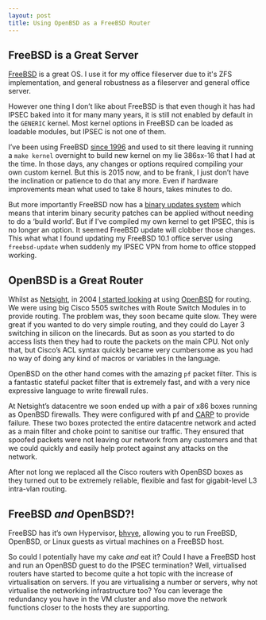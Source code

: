 ```yaml
---
layout: post
title: Using OpenBSD as a FreeBSD Router
---
```


## FreeBSD is a Great Server

[FreeBSD](https://www.freebsd.org/) is a great OS. I use it for my office fileserver due to it's ZFS implementation, and general robustness as a fileserver and general office server.

However one thing I don’t like about FreeBSD is that even though it has had IPSEC baked into it for many many years, it is still not enabled by default in the `GENERIC` kernel. Most kernel options in FreeBSD can be loaded as loadable modules, but IPSEC is not one of them.

I’ve been using FreeBSD [since 1996](http://marc.info/?l=freebsd-bugs&m=103030758511075&w=2) and used to sit there leaving it running a `make kernel` overnight to build new kernel on my lie 386sx-16 that I had at the time. In those days, any changes or options required compiling your own custom kernel. But this is 2015 now, and to be frank, I just don’t have the inclination or patience to do that any more. Even if hardware improvements mean what used to take 8 hours, takes minutes to do.

But more importantly FreeBSD now has a [binary updates system](https://www.freebsd.org/doc/handbook/updating-upgrading-freebsdupdate.html) which means that interim binary security patches can be applied without needing to do a ‘build world’. But if I’ve compiled my own kernel to get IPSEC, this is no longer an option. It seemed FreeBSD update will clobber those changes. This what what I found updating my FreeBSD 10.1 office server using `freebsd-update` when suddenly my IPSEC VPN from home to office stopped working.

## OpenBSD is a Great Router

Whilst as [Netsight](https://www.netsight.co.uk), in 2004 [I started looking](http://marc.info/?l=openbsd-misc&m=110261323606356&w=2) at using [OpenBSD](http://www.openbsd.org/) for routing. We were using big Cisco 5505 switches with Route Switch Modules in to provide routing. The problem was, they soon became quite slow. They were great if you wanted to do very simple routing, and they could do Layer 3 switching in silicon on the linecards. But as soon as you started to do access lists then they had to route the packets on the main CPU. Not only that, but Cisco’s ACL syntax quickly became very cumbersome as you had no way of doing any kind of macros or variables in the language.

OpenBSD on the other hand comes with the amazing `pf` packet filter. This is a fantastic stateful packet filter that is extremely fast, and with a very nice expressive language to write firewall rules.

At Netsight’s datacentre we soon ended up with a pair of x86 boxes running as OpenBSD firewalls. They were configured with pf and [CARP](http://www.openbsd.org/faq/pf/carp.html) to provide failure. These two boxes protected the entire datacentre network and acted as a main filter and choke point to sanitise our traffic. They ensured that spoofed packets were not leaving our network from any customers and that we could quickly and easily help protect against any attacks on the network.

After not long we replaced all the Cisco routers with OpenBSD boxes as they turned out to be extremely reliable, flexible and fast for gigabit-level L3 intra-vlan routing.

## FreeBSD *and* OpenBSD?!

FreeBSD has it’s own Hypervisor, [bhvye](http://bhyve.org/), allowing you to run FreeBSD, OpenBSD, or Linux guests as virtual machines on a FreeBSD host.

So could I potentially have my cake *and* eat it? Could I have a FreeBSD host and run an OpenBSD guest to do the IPSEC termination? Well, virtualised routers have started to become quite a hot topic with the increase of virtualisation on servers. If you are virtualising a number or servers, why not virtualise the networking infrastructure too? You can leverage the redundancy you have in the VM cluster and also move the network functions closer to the hosts they are supporting.

